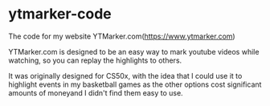 # ytmarker-code
The code for my website YTMarker.com(https://www.ytmarker.com)

YTMarker.com is designed to be an easy way to mark youtube videos while watching, so you can replay the highlights to others.

It was originally designed for CS50x, with the idea that I could use it to highlight events in my basketball games as the other options
cost significant amounts of moneyand I didn't find them easy to use.
